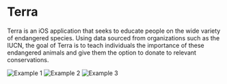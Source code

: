 # Terra

Terra is an iOS application that seeks to educate people on the wide variety of endangered species. Using data sourced from organizations such as the IUCN, the goal of Terra is to teach individuals the importance of these endangered animals and give them the option to donate to relevant conservations.


![Example 1](https://i.imgur.com/QJb4S1d.png)
![Example 2](https://i.imgur.com/2FBgKyC.png)
![Example 3](https://i.imgur.com/rO4OsTG.png)
